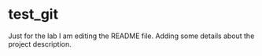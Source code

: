 # test_git
Just for the lab
I am editing the README file. Adding some details about the project description.

